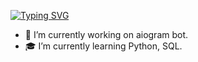 [![Typing SVG](https://readme-typing-svg.herokuapp.com?lines=Hi%2C+there+I+am+maximq;VK%3A+vk.com%2Fmaximq)](https://git.io/typing-svg)
- 🔭 I’m currently working on aiogram bot.
- 🎓 I’m currently learning Python, SQL.

<!--
**maximq/maximq** is a ✨ _special_ ✨ repository because its `README.md` (this file) appears on your GitHub profile.

Here are some ideas to get you started:

- 🔭 I’m currently working on ...
- 🌱 I’m currently learning ...
- 👯 I’m looking to collaborate on ...
- 🤔 I’m looking for help with ...
- 💬 Ask me about ...
- 📫 How to reach me: ...
- 😄 Pronouns: ...
- ⚡ Fun fact: ...
-->
